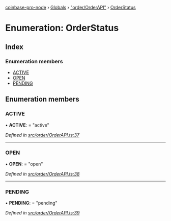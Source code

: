 [coinbase-pro-node](../README.md) › [Globals](../globals.md) › ["order/OrderAPI"](../modules/_order_orderapi_.md) › [OrderStatus](_order_orderapi_.orderstatus.md)

# Enumeration: OrderStatus

## Index

### Enumeration members

- [ACTIVE](_order_orderapi_.orderstatus.md#active)
- [OPEN](_order_orderapi_.orderstatus.md#open)
- [PENDING](_order_orderapi_.orderstatus.md#pending)

## Enumeration members

### ACTIVE

• **ACTIVE**: = "active"

_Defined in [src/order/OrderAPI.ts:37](https://github.com/bennyn/coinbase-pro-node/blob/0085625/src/order/OrderAPI.ts#L37)_

---

### OPEN

• **OPEN**: = "open"

_Defined in [src/order/OrderAPI.ts:38](https://github.com/bennyn/coinbase-pro-node/blob/0085625/src/order/OrderAPI.ts#L38)_

---

### PENDING

• **PENDING**: = "pending"

_Defined in [src/order/OrderAPI.ts:39](https://github.com/bennyn/coinbase-pro-node/blob/0085625/src/order/OrderAPI.ts#L39)_
